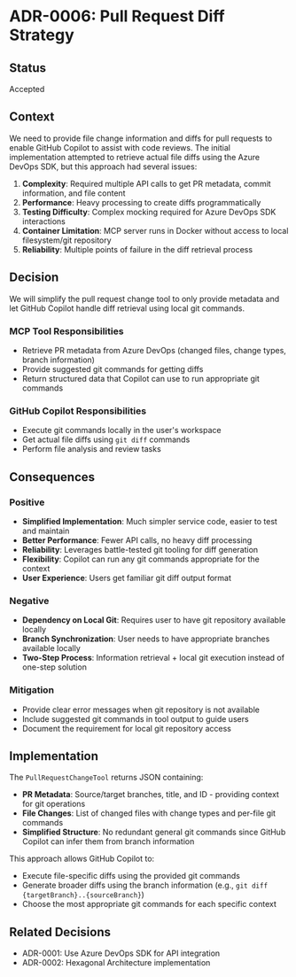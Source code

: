 # ADR-0006: Pull Request Diff Strategy

## Status
Accepted

## Context
We need to provide file change information and diffs for pull requests to enable GitHub Copilot to assist with code reviews. The initial implementation attempted to retrieve actual file diffs using the Azure DevOps SDK, but this approach had several issues:

1. **Complexity**: Required multiple API calls to get PR metadata, commit information, and file content
2. **Performance**: Heavy processing to create diffs programmatically
3. **Testing Difficulty**: Complex mocking required for Azure DevOps SDK interactions
4. **Container Limitation**: MCP server runs in Docker without access to local filesystem/git repository
5. **Reliability**: Multiple points of failure in the diff retrieval process

## Decision
We will simplify the pull request change tool to only provide metadata and let GitHub Copilot handle diff retrieval using local git commands.

### MCP Tool Responsibilities
- Retrieve PR metadata from Azure DevOps (changed files, change types, branch information)
- Provide suggested git commands for getting diffs
- Return structured data that Copilot can use to run appropriate git commands

### GitHub Copilot Responsibilities  
- Execute git commands locally in the user's workspace
- Get actual file diffs using `git diff` commands
- Perform file analysis and review tasks

## Consequences

### Positive
- **Simplified Implementation**: Much simpler service code, easier to test and maintain
- **Better Performance**: Fewer API calls, no heavy diff processing
- **Reliability**: Leverages battle-tested git tooling for diff generation
- **Flexibility**: Copilot can run any git commands appropriate for the context
- **User Experience**: Users get familiar git diff output format

### Negative
- **Dependency on Local Git**: Requires user to have git repository available locally
- **Branch Synchronization**: User needs to have appropriate branches available locally
- **Two-Step Process**: Information retrieval + local git execution instead of one-step solution

### Mitigation
- Provide clear error messages when git repository is not available
- Include suggested git commands in tool output to guide users
- Document the requirement for local git repository access

## Implementation
The `PullRequestChangeTool` returns JSON containing:
- **PR Metadata**: Source/target branches, title, and ID - providing context for git operations
- **File Changes**: List of changed files with change types and per-file git commands
- **Simplified Structure**: No redundant general git commands since GitHub Copilot can infer them from branch information

This approach allows GitHub Copilot to:
- Execute file-specific diffs using the provided git commands
- Generate broader diffs using the branch information (e.g., `git diff {targetBranch}..{sourceBranch}`)
- Choose the most appropriate git commands for each specific context

## Related Decisions
- ADR-0001: Use Azure DevOps SDK for API integration
- ADR-0002: Hexagonal Architecture implementation

